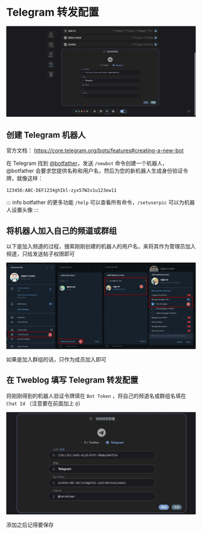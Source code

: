# Telegram 转发配置
![](./assets/2025-02-10_153615.jpg)

## 创建 Telegram 机器人
官方文档： https://core.telegram.org/bots/features#creating-a-new-bot

在 Telegram 找到 [@botfather](https://t.me/botfather)，发送 `/newbot` 命令创建一个机器人， @botfather 会要求您提供名称和用户名，然后为您的新机器人生成身份验证令牌，就像这样：
```
123456:ABC-DEF1234ghIkl-zyx57W2v1u123ew11
```

::: info botfather 的更多功能
`/help` 可以查看所有命令，`/setuserpic` 可以为机器人设置头像
:::

## 将机器人加入自己的频道或群组
以下是加入频道的过程，搜索刚刚创建的机器人的用户名，来将其作为管理员加入频道，只给发送帖子权限即可

![](./assets/2025-02-10_160008.jpg)

如果是加入群组的话，只作为成员加入即可

## 在 Tweblog 填写 Telegram 转发配置

将刚刚得到的机器人验证令牌填在 `Bot Token` ，将自己的频道名或群组名填在 `Chat Id` （注意要在前面加上 `@`）

![](./assets/2025-02-10_161835.jpg)

添加之后记得要保存